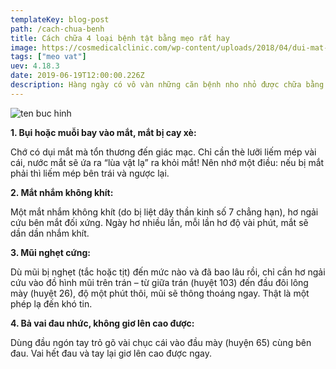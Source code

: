 ```yaml
---
templateKey: blog-post
path: /cach-chua-benh
title: Cách chữa 4 loại bệnh tật bằng mẹo rất hay
image: https://cosmedicalclinic.com/wp-content/uploads/2018/04/dui-mat-khien-mat-tro-nen-met-moi-kho-va-nhanh-lao-hoa-hon-2-min-1280x720.png
tags: ["meo vat"]
uev: 4.18.3
date: 2019-06-19T12:00:00.226Z
description: Hàng ngày có vô vàn những căn bệnh nho nhỏ được chữa bằng mẹo, không cần động đến 1 viên thuốc tây nào. Hãy tham khảo cách chữa 4 loại bệnh tật bằng mẹo không cần thuốc của vị giáo sư đáng kính này.
---
```


![ten buc hinh](http://autoxe.net/wp-content/uploads/2017/10/luu-lai-khi-can-de-dung-cach-chua-46-loai-benh-tat-bang-meo-rat-hay-xin-chan-thanh-c.jpg "ten buc hinh")

**1. Bụi hoặc muỗi bay vào mắt, mắt bị cay xè:**

Chớ có dụi mắt mà tổn thương đến giác mạc. Chỉ cần thè lưỡi liếm mép vài cái, nước mắt sẽ ứa ra “lùa vật lạ” ra khỏi mắt! Nên nhớ một điều: nếu bị mắt phải thì liếm mép bên trái và ngược lại.

**2. Mắt nhắm không khít:**

Một mắt nhắm không khít (do bị liệt dây thần kinh số 7 chẳng hạn), hơ ngải cứu bên mắt đối xứng. Ngày hơ nhiều lần, mỗi lần hơ độ vài phút, mắt sẽ dần dần nhắm khít.

**3. Mũi nghẹt cứng:**

Dù mũi bị nghẹt (tắc hoặc tịt) đến mức nào và đã bao lâu rồi, chỉ cần hơ ngải cứu vào đồ hình mũi trên trán – từ giữa trán (huyệt 103) đến đầu đôi lông mày (huyệt 26), độ một phút thôi, mũi sẽ thông thoáng ngay. Thật là một phép lạ đến khó tin.

**4. Bả vai đau nhức, không giơ lên cao được:**

Dùng đầu ngón tay trỏ gõ vài chục cái vào đầu mày (huyện 65) cùng bên đau. Vai hết đau và tay lại giơ lên cao được ngay.